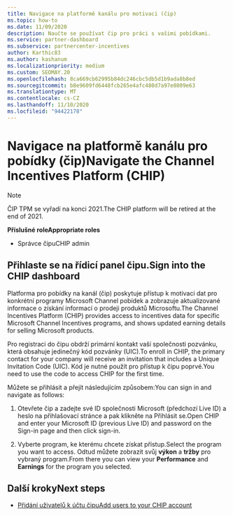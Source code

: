 ```yaml
---
title: Navigace na platformě kanálu pro motivaci (čip)
ms.topic: how-to
ms.date: 11/09/2020
description: Naučte se používat čip pro práci s vašimi pobídkami.
ms.service: partner-dashboard
ms.subservice: partnercenter-incentives
author: Karthic83
ms.author: kashanum
ms.localizationpriority: medium
ms.custom: SEOMAY.20
ms.openlocfilehash: 8ca669cb62995b84dc246cbc5db5d1b9ada8b8ed
ms.sourcegitcommit: b8e9609fd6448fcb265e4afc480d7a97e8009e63
ms.translationtype: MT
ms.contentlocale: cs-CZ
ms.lasthandoff: 11/10/2020
ms.locfileid: "94422178"
---
```

# <a name="navigate-the-channel-incentives-platform-chip"></a><span data-ttu-id="beea6-103">Navigace na platformě kanálu pro pobídky (čip)</span><span class="sxs-lookup"><span data-stu-id="beea6-103">Navigate the Channel Incentives Platform (CHIP)</span></span>

>[!NOTE]
><span data-ttu-id="beea6-104">ČIP TPM se vyřadí na konci 2021.</span><span class="sxs-lookup"><span data-stu-id="beea6-104">The CHIP platform will be retired at the end of 2021.</span></span>

<span data-ttu-id="beea6-105">**Příslušné role**</span><span class="sxs-lookup"><span data-stu-id="beea6-105">**Appropriate roles**</span></span>

- <span data-ttu-id="beea6-106">Správce čipu</span><span class="sxs-lookup"><span data-stu-id="beea6-106">CHIP admin</span></span>

## <a name="sign-into-the-chip-dashboard"></a><span data-ttu-id="beea6-107">Přihlaste se na řídicí panel čipu.</span><span class="sxs-lookup"><span data-stu-id="beea6-107">Sign into the CHIP dashboard</span></span>

<span data-ttu-id="beea6-108">Platforma pro pobídky na kanál (čip) poskytuje přístup k motivaci dat pro konkrétní programy Microsoft Channel pobídek a zobrazuje aktualizované informace o získání informací o prodeji produktů Microsoftu.</span><span class="sxs-lookup"><span data-stu-id="beea6-108">The Channel Incentives Platform (CHIP) provides access to incentives data for specific Microsoft Channel Incentives programs, and shows updated earning details for selling Microsoft products.</span></span>

<span data-ttu-id="beea6-109">Pro registraci do čipu obdrží primární kontakt vaší společnosti pozvánku, která obsahuje jedinečný kód pozvánky (UIC).</span><span class="sxs-lookup"><span data-stu-id="beea6-109">To enroll in CHIP, the primary contact for your company will receive an invitation that includes a Unique Invitation Code (UIC).</span></span> <span data-ttu-id="beea6-110">Kód je nutné použít pro přístup k čipu poprvé.</span><span class="sxs-lookup"><span data-stu-id="beea6-110">You need to use the code to access CHIP for the first time.</span></span>


<span data-ttu-id="beea6-111">Můžete se přihlásit a přejít následujícím způsobem:</span><span class="sxs-lookup"><span data-stu-id="beea6-111">You can sign in and navigate as follows:</span></span>

1. <span data-ttu-id="beea6-112">Otevřete čip a zadejte své ID společnosti Microsoft (předchozí Live ID) a heslo na přihlašovací stránce a pak klikněte na Přihlásit se.</span><span class="sxs-lookup"><span data-stu-id="beea6-112">Open CHIP and enter your Microsoft ID (previous Live ID) and password on the Sign-in page and then click sign-in.</span></span>
 
1. <span data-ttu-id="beea6-113">Vyberte program, ke kterému chcete získat přístup.</span><span class="sxs-lookup"><span data-stu-id="beea6-113">Select the program you want to access.</span></span>
<span data-ttu-id="beea6-114">Odtud můžete zobrazit svůj **výkon** a **tržby** pro vybraný program.</span><span class="sxs-lookup"><span data-stu-id="beea6-114">From there you can view your **Performance** and **Earnings** for the program you selected.</span></span> 

## <a name="next-steps"></a><span data-ttu-id="beea6-115">Další kroky</span><span class="sxs-lookup"><span data-stu-id="beea6-115">Next steps</span></span>

- [<span data-ttu-id="beea6-116">Přidání uživatelů k účtu čipu</span><span class="sxs-lookup"><span data-stu-id="beea6-116">Add users to your CHIP account</span></span>](chip-users.md)